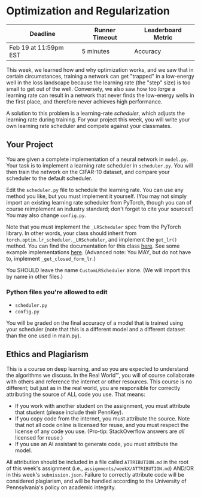 # Optimization and Regularization

| Deadline | Runner Timeout | Leaderboard Metric |
|----------|----------------|--------------------|
| Feb 19 at 11:59pm EST | 5 minutes | Accuracy   |

This week, we learned how and why optimization works, and we saw that in certain circumstances, training a network can get "trapped" in a low-energy well in the loss landscape because the learning rate (the "step" size) is too small to get out of the well. Conversely, we also saw how too _large_ a learning rate can result in a network that never finds the low-energy wells in the first place, and therefore never achieves high performance.

A solution to this problem is a learning-rate _scheduler_, which adjusts the learning rate during training. For your project this week, you will write your own learning rate scheduler and compete against your classmates.

## Your Project

You are given a complete implementation of a neural network in `model.py`. Your task is to implement a learning rate scheduler in `scheduler.py`. You will then train the network on the CIFAR-10 dataset, and compare your scheduler to the default scheduler.

Edit the `scheduler.py` file to schedule the learning rate. You can use any method you like, but you must implement it yourself. (You may not simply import an existing learning rate scheduler from PyTorch, though you can of course reimplement an industry standard; don't forget to cite your sources!) You may also change `config.py`.

Note that you must implement the `_LRScheduler` spec from the PyTorch library. In other words, your class should inherit from `torch.optim.lr_scheduler._LRScheduler`, and implement the `get_lr()` method. You can find the documentation for this class [here](https://pytorch.org/docs/stable/optim.html#how-to-adjust-learning-rate). See some example implementations [here](https://pytorch.org/docs/stable/_modules/torch/optim/lr_scheduler.html). (Advanced note: You MAY, but do not have to, implement `_get_closed_form_lr`.)

You SHOULD leave the name `CustomLRScheduler` alone. (We will import this by name in other files.)

### Python files you're allowed to edit

-   `scheduler.py`
-   `config.py`

You will be graded on the final accuracy of a model that is trained using your scheduler (note that this is a different model and a different dataset than the one used in main.py).

## Ethics and Plagiarism

This is a course on deep learning, and so you are expected to understand the algorithms we discuss. In the Real World™️, you will of course collaborate with others and reference the internet or other resources. This course is no different; but just as in the real world, you are responsible for correctly attributing the source of ALL code you use. That means:

-   If you work with another student on the assignment, you must attribute that student (please include their PennKey).
-   If you copy code from the internet, you must attribute the source. Note that not all code online is licensed for reuse, and you must respect the license of any code you use. (Pro-tip: StackOverflow answers are _all_ licensed for reuse.)
-   If you use an AI assistant to generate code, you must attribute the model.

All attribution should be included in a file called `ATTRIBUTION.md` in the root of this week's assignment (i.e., `assignments/weekX/ATTRIBUTION.md`) AND/OR in this week's `submission.json`. Failure to correctly attribute code will be considered plagiarism, and will be handled according to the University of Pennsylvania's policy on academic integrity.

